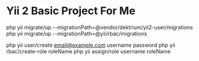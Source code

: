 Yii 2 Basic Project For Me
============================

php yii migrate/up --migrationPath=@vendor/dektrium/yii2-user/migrations
php yii migrate/up --migrationPath=@yii/rbac/migrations

php yii user/create email@example.com username password
php yii rbac/create-role roleName
php yii assign/role username roleName

